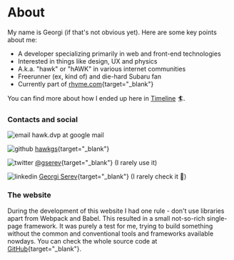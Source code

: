 # About

My name is Georgi (if that's not obvious yet). Here are some key points about me:

- A developer specializing primarily in web and front-end technologies
- Interested in things like design, UX and physics
- A.k.a. "hawk" or "hAWK" in various internet communities
- Freerunner (ex, kind of) and die-hard Subaru fan
- Currently part of [rhyme.com](https://rhyme.com){target="_blank"}


You can find more about how I ended up here in [Timeline](/#/timeline) 🏄‍.

### Contacts and social

![email](https://a.b) hawk.dvp at google mail

![github](https://a.b) [hawkgs](https://github.com){target="_blank"}

![twitter](https://a.b) [@gserev](https://twitter.com/gserev){target="_blank"} (I rarely use it)

![linkedin](https://a.b) [Georgi Serev](https://linkedin.com){target="_blank"} (I rarely check it 🤯)

### The website

During the development of this website I had one rule - don't use libraries apart from Webpack and Babel. This resulted in a small not-so-rich single-page framework. It was purely a test for me, trying to build something without the common and conventional tools and frameworks available nowdays. You can check the whole source code at [GitHub](https://github.com/hawkgs/georgi.ws){target="_blank"}.
